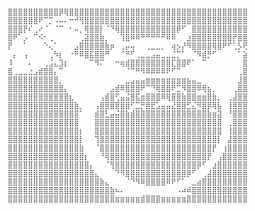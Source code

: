 ⣿⣿⣿⣿⣿⣿⣿⣿⣿⣿⡿⢿⣿⣿⣿⣿⣿⣿⣿⣿⣿⣿⣿⣿⣿⣿⣿⣿⣿⣿⣿⣿⣿⣿⣿⣿⣿⣿⣿⣿⣿⣿⣿⣿⣿⣿⣿
⣿⣿⣿⣿⣿⣿⠟⠉⡉⠠⠤⠄⠒⠚⢻⣿⣿⣿⣿⣿⣿⣿⣿⣿⣿⣿⣿⣿⣿⣿⣿⣿⣿⣿⣿⣿⣿⣿⣿⣿⣿⣿⣿⣿⣿⣿⣿
⣿⣿⣿⡟⠎⢀⠔⠈⠀⠈⠉⠀⠂⠤⡀⢿⣿⣿⡇⠈⠙⢿⣿⣿⣿⣿⣿⣿⣿⣿⣿⣿⣿⡿⠋⠀⣿⣿⣿⣿⣿⣿⣿⣿⣿⣿⣿
⣿⠟⠁⡠⠀⠉⠪⠂⢀⠀⠀⠀⠀⠀⢀⣽⣿⣿⣷⡀⠀⠀⢹⣿⠿⠿⠛⠛⠛⠛⠛⠿⠿⠀⠀⣰⣿⣿⣿⣿⣿⣿⣿⣿⡟⣿⣿
⡟⠀⠀⠁⠀⠀⠀⠑⢄⠁⠀⠀⠀⣠⣿⣿⣿⣿⣿⣷⡶⠀⢀⡤⢤⠀⠀⢀⣀⣀⡀⠀⢴⡢⡜⠻⣿⣿⣿⣿⢿⣿⠟⠋⢁⡣⢟
⠀⡄⠀⢠⠀⠀⠀⠀⢀⠳⡆⠀⠐⠛⠿⣿⣯⣿⣿⠛⠀⠀⠈⠛⠋⢀⣀⣀⣠⣤⣀⣀⣈⡉⠁⠀⠈⠻⣾⡛⠋⠀⠀⠀⠀⠁⣵
⠸⠀⠀⠀⠄⠀⠀⢀⣨⣄⣹⡆⠀⠀⠀⠀⠉⠻⠍⠀⠀⠒⢶⣾⣿⣿⣿⣿⣿⣿⣿⣿⣏⣿⣿⠟⠁⠀⠉⠀⠀⠀⠀⠀⠀⠀⣿
⣿⢀⣀⣀⣐⣠⣾⣿⣿⡄⠉⠀⠀⠀⠀⠀⠀⠀⠀⠀⠀⠀⠀⠈⠉⠛⠻⠿⠿⠿⠿⠟⠋⠉⠀⠀⠀⠀⠀⠀⠀⠀⠀⠀⠀⢀⣿
⣿⣿⣿⣿⣿⣿⣿⣿⣿⣿⡀⠀⠀⠀⠀⠀⠀⠀⠀⠀⠀⠀⠀⣀⣠⣤⣤⣶⣶⣶⣶⣶⣶⣶⣶⣦⣤⣀⠀⠀⠀⠀⠀⠀⠀⣸⣿
⣿⣿⣿⣿⣿⣿⣿⣿⣿⣿⣿⡄⠀⠀⠀⠀⠀⠀⠀⠀⣠⣾⠿⣿⣿⣿⠟⠉⠙⢿⣿⣿⠟⣉⠻⣿⣿⠿⢿⣦⡀⠀⠀⠀⢀⣿⣿
⣿⣿⣿⣿⣿⣿⣿⣿⣿⣿⣿⣿⣆⠀⠀⠀⠀⠀⢠⣾⣿⢋⣤⣬⣿⣯⣶⣿⣿⣿⠿⢿⣿⣿⣷⣿⣿⣶⣶⣿⣷⡀⠀⢀⣼⣿⣿
⣿⣿⣿⣿⣿⣿⣿⣿⣿⣿⣿⣿⣿⣷⡀⠀⠀⢠⣿⣿⣿⣿⣿⣿⠋⣉⡛⣿⣟⣡⣤⣤⣜⣿⣿⣋⣌⠻⣿⡿⢿⣧⠀⢸⣿⣿⣿
⣿⣿⣿⣿⣿⣿⣿⣿⣿⣿⣿⣿⣿⣿⠁⠀⠀⣾⣿⣃⣤⣬⣿⣷⣾⣿⣿⣿⣿⣿⣿⣿⣿⣿⣿⣿⣿⣿⣿⣷⣶⣽⠀⠘⣿⣿⣿
⣿⣿⣿⣿⣿⣿⣿⣿⣿⣿⣿⣿⣿⣿⠀⠀⠀⣿⣿⣿⣿⣿⣿⣿⣿⣿⣿⣿⣿⣿⣿⣿⣿⣿⣿⣿⣿⣿⣿⣿⣿⣿⠀⢀⣿⣿⣿
⣿⣿⣿⣿⣿⣿⣿⣿⣿⣿⣿⣿⣿⣿⡆⠀⠀⣿⣿⣿⣿⣿⣿⣿⣿⣿⣿⣿⣿⣿⣿⣿⣿⣿⣿⣿⣿⣿⣿⣿⣿⣿⠀⢸⣿⣿⣿
⣿⣿⣿⣿⣿⣿⣿⣿⣿⣿⣿⣿⣿⣿⡇⠀⠀⢹⣿⣿⣿⣿⣿⣿⣿⣿⣿⣿⣿⣿⣿⣿⣿⣿⣿⣿⣿⣿⣿⣿⣿⡇⠀⣼⣿⣿⣿
⣿⣿⣿⣿⣿⣿⣿⣿⣿⣿⣿⣿⣿⣿⣷⠀⠀⠈⣿⣿⣿⣿⣿⣿⣿⣿⣿⣿⣿⣿⣿⣿⣿⣿⣿⣿⣿⣿⣿⣿⡟⠀⢰⣿⣿⣿⣿
⣿⣿⣿⣿⣿⣿⣿⣿⣿⣿⣿⣿⣿⣿⣿⡆⠀⠀⠘⢿⣿⣿⣿⣿⣿⣿⣿⣿⣿⣿⣿⣿⣿⣿⣿⣿⣿⣿⣿⡟⠀⢠⣿⣿⣿⣿⣿
⣿⣿⣿⣿⣿⣿⣿⣿⣿⣿⣿⣿⣿⣿⣿⣿⡄⠀⠀⠈⢻⣿⣿⣿⣿⣿⣿⣿⣿⣿⣿⣿⣿⣿⣿⣿⣿⡿⠋⠀⣰⣿⣿⣿⣿⣿⣿
⣿⣿⣿⣿⣿⣿⣿⣿⣿⣿⣿⣿⣿⣿⣿⣿⣿⣄⠀⠀⠀⠙⠻⣿⣿⣿⣿⣿⣿⣿⣿⣿⣿⣿⣿⡿⠋⠀⢀⣼⣿⣿⣿⣿⣿⣿⣿
⣿⣿⣿⣿⣿⣿⣿⣿⣿⣿⣿⣿⣿⣿⣿⣿⣿⣿⣷⣄⠀⠀⠀⠈⠙⠻⠿⣿⣿⣿⣿⠿⠟⠋⠁⠀⣀⣴⣿⣿⣿⣿⣿⣿⣿⣿⣿
⣿⣿⣿⣿⣿⣿⣿⣿⣿⣿⣿⣿⣿⣿⣿⣿⣿⣿⣿⣿⣷⠦⠄⠀⠀⠀⠀⠀⠀⠀⠀⠀⠀⠠⠴⠾⣿⣿⣿⣿⣿⣿⣿⣿⣿⣿⣿
⣿⣿⣿⣿⣿⣿⣿⣿⣿⣿⣿⣿⣿⣿⣿⣿⣿⣿⣿⣿⣿⣶⣶⣶⣶⣶⣾⣿⣿⣿⣶⣶⣶⣶⣶⣿⣿⣿⣿⣿⣿⣿⣿⣿⣿⣿⣿
